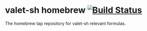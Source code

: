 # valet-sh homebrew [![Build Status](https://travis-ci.org/valet-sh/homebrew-core.svg?branch=master)](https://travis-ci.org/valet-sh/homebrew-core)

The homebrew tap repository for valet-sh relevant formulas.

